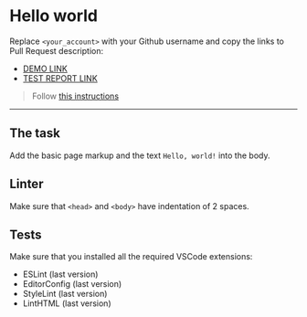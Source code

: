 # Hello world

Replace `<your_account>` with your Github username and copy the links to Pull Request description:
- [DEMO LINK](https://Irina-Kulish.github.io/layout_hello-world/)
- [TEST REPORT LINK](https://Irina-Kulish.github.io/layout_hello-world/report/html_report/)

> Follow [this instructions](https://mate-academy.github.io/layout_task-guideline/#how-to-solve-the-layout-tasks-on-github)
___

## The task

Add the basic page markup and the text `Hello, world!` into the body.

## Linter

Make sure that `<head>` and `<body>` have indentation of 2 spaces.

## Tests

Make sure that you installed all the required VSCode extensions:

- ESLint (last version)
- EditorConfig (last version)
- StyleLint (last version)
- LintHTML (last version)
